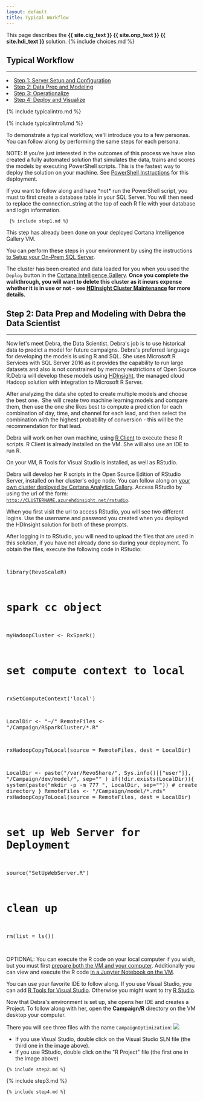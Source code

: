 ```yaml
---
layout: default
title: Typical Workflow 
---
```

<div class="alert alert-success" role="alert"> This page describes the 
<strong>
<span class="cig">{{ site.cig_text }}</span>
<span class="onp">{{ site.onp_text }}</span>
<span class="hdi">{{ site.hdi_text }}</span> 
</strong>
solution.
 {% include choices.md %}

</div> 

## Typical Workflow 
--------------------------------------------------------------

<div class="row">
    <div class="col-md-6">
        <div class="toc">
        <li><a href="#step1">Step 1: Server Setup and Configuration</a></li>
        <li><a href="#step2">Step 2: Data Prep and Modeling</a></li>
        <li><a href="#step3">Step 3: Operationalize</a></li>
        <li><a href="#step4">Step 4: Deploy and Visualize</a></li>
        </div>
    </div>

<div class="col-md-6">

 {% include typicalintro.md %}

</div>
</div>

<p/>
{% include typicalintro1.md %}

To demonstrate a typical workflow, we'll introduce you to a few personas.  You can follow along by performing the same steps for each persona.  

<div class="onp">
<div class="alert alert-info" role="alert"> 
NOTE: If you’re just interested in the outcomes of this process we have also created a fully automated solution that simulates the data, trains and scores the models by executing PowerShell scripts. This is the fastest way to deploy the solution on your machine. See <a href="Powershell_Instructions.html">PowerShell Instructions</a> for this deployment.
<p>
If you want to follow along and have *not* run the PowerShell script, you must to first create a database table in your SQL Server.  You will then need to replace the connection_string at the top of each R file with your database and login information.</p></div>
</div>

 <a name="step1" id="step1"></a>
 

     {% include step1.md %} 


<div class="cig">
<p/><p>
This step has already been done on your deployed Cortana Intelligence Gallery VM.
</p>
</div>

<div class="onp">     
<p>
You can perform these steps in your environment by using the instructions  <a href="SetupSQL.html">to Setup your On-Prem SQL Server</a>. 
</p>
</div>

<div class="hdi">
<p/><p>
The cluster has been created and data loaded for you when you used the <code>Deploy</code> button in the <a href="https://aka.ms/campaign-hdi">Cortana Intelligence Gallery</a>. <strong>Once you complete the walkthrough, you will want to delete this cluster as it incurs expense whether it is in use or not - see <a href="hdinsight">HDInsight Cluster Maintenance</a> for more details.</strong>
</p>
</div>


 <a name="step2" id="step2"></a>

## Step 2: Data Prep and Modeling with Debra the Data Scientist
-----------------------------------------------------------------

Now let's meet Debra, the Data Scientist. Debra's job is to use historical data to predict a model for future campaigns. <span class="sql">Debra's preferred language for developing the models is using R and SQL. She uses Microsoft R Services with SQL Server 2016 as it provides the capability to run large datasets and also is not constrained by memory restrictions of Open Source R.</span><span class="hdi">Debra will develop these models using <a href="https://azure.microsoft.com/en-us/services/hdinsight/">HDInsight</a>, the managed cloud Hadoop solution with integration to Microsoft R Server.</span>  

After analyzing the data she opted to create multiple models and choose the best one.  She will create two machine learning models and compare them, then use the one she likes best to compute a prediction for each combination of day, time, and channel for each lead, and then select the combination with the highest probability of conversion - this will be the recommendation for that lead.  

<div class="sql">
Debra will work on her own machine, using  <a href = "https://msdn.microsoft.com/en-us/microsoft-r/install-r-client-windows">R Client</a> to execute these R scripts. <span class="cig">R Client is already installed on the VM.</span>  She will also use an IDE to run R.  
</div>

<div class="cig">
<p/>
On your VM, R Tools for Visual Studio is installed, as well as RStudio. 
<p/>
</div>

<div class="hdi">
<p/>
<a name="rstudiologin"></a>

Debra will develop her R scripts in  the Open Source Edition of RStudio Server, installed on her cluster's edge node.  You can follow along on <a href="https://aka.ms/campaign-hdi">your own cluster deployed by Cortana Analytics Gallery</a>.  Access RStudio by using the url of the form: <br/> <code>http://CLUSTERNAME.azurehdinsight.net/rstudio</code>. 
<p/>
<div class="alert alert-info" role="alert">
When you first visit the url to access RStudio, you will see two different logins.  Use the username and  password you created when you deployed the HDInsight solution for both of these prompts.

</div>

<p></p>
After logging in to RStudio, you will need to upload the files that are used in this solution, if you have not already done so during your deployment.  To obtain the files, execute the following code in RStudio:
<pre class="highlight">

library(RevoScaleR)
# spark cc object
myHadoopCluster <- RxSpark()
# set compute context to local
rxSetComputeContext('local')

LocalDir <- "~/"
RemoteFiles <- "/Campaign/RSparkCluster/*.R"

rxHadoopCopyToLocal(source = RemoteFiles, dest = LocalDir)

LocalDir <- paste("/var/RevoShare/", Sys.info()[["user"]], "/Campaign/dev/model/", sep="" )
if(!dir.exists(LocalDir)){
system(paste("mkdir -p -m 777 ", LocalDir, sep="")) # create a new directory
}
RemoteFiles <- "/Campaign/model/*.rds"
rxHadoopCopyToLocal(source = RemoteFiles, dest = LocalDir)

# set up Web Server for Deployment
source("SetUpWebServer.R")

# clean up 
rm(list = ls())

</pre>
<p></p>

</div>

<div class="alert alert-info cig" role="alert">
OPTIONAL: You can execute the R code on your local computer if you wish, but you must first <a href="local.html">prepare both the VM and your computer</a>.  Additionally you can view and execute the R code  <a href="jupyter.html">in a Jupyter Notebook on the VM</a>.
</div>

<div class="onp">
<p/>
You can use your favorite IDE to follow along.  If you use Visual Studio, you can add <a href="https://www.visualstudio.com/vs/rtvs/">R Tools for Visual Studio</a>.  Otherwise you might want to try <a href="rstudio.html">R Studio</a>. 
</div>

<div class="sql">
<p/>
Now that Debra's environment is set up, she  opens her IDE and creates a Project.  To follow along with her, open the <strong>Campaign/R</strong> directory on <span class="cig">the VM desktop </span> <span class="onp">your computer</span>.  

There you will see three files with the name <code>CampaignOptimization</code>:
<img src="images/project.png">

<ul>
<li>If you use Visual Studio, double click on the Visual Studio SLN file (the third one in the image above).</li>
<li>If you use RStudio, double click on the "R Project" file (the first one in the image above)</li>
</ul>
</div>


    {% include step2.md %}



 <a name="step3" id="step3"></a>

   {% include step3.md %}


<a name="step4" id="step4"></a>

    {% include step4.md %}
